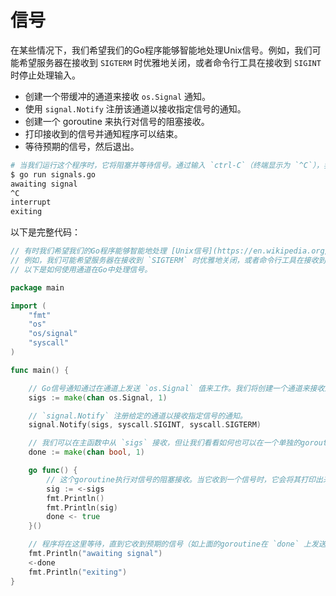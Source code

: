 # 信号

在某些情况下，我们希望我们的Go程序能够智能地处理Unix信号。例如，我们可能希望服务器在接收到 `SIGTERM` 时优雅地关闭，或者命令行工具在接收到 `SIGINT` 时停止处理输入。

- 创建一个带缓冲的通道来接收 `os.Signal` 通知。
- 使用 `signal.Notify` 注册该通道以接收指定信号的通知。
- 创建一个 goroutine 来执行对信号的阻塞接收。
- 打印接收到的信号并通知程序可以结束。
- 等待预期的信号，然后退出。

```sh
# 当我们运行这个程序时，它将阻塞并等待信号。通过输入 `ctrl-C`（终端显示为 `^C`），我们可以发送一个 `SIGINT` 信号，使程序打印 `interrupt` 然后退出。
$ go run signals.go
awaiting signal
^C
interrupt
exiting
```

以下是完整代码：

```go
// 有时我们希望我们的Go程序能够智能地处理 [Unix信号](https://en.wikipedia.org/wiki/Unix_signal)。
// 例如，我们可能希望服务器在接收到 `SIGTERM` 时优雅地关闭，或者命令行工具在接收到 `SIGINT` 时停止处理输入。
// 以下是如何使用通道在Go中处理信号。

package main

import (
	"fmt"
	"os"
	"os/signal"
	"syscall"
)

func main() {

	// Go信号通知通过在通道上发送 `os.Signal` 值来工作。我们将创建一个通道来接收这些通知。请注意，这个通道应该是带缓冲的。
	sigs := make(chan os.Signal, 1)

	// `signal.Notify` 注册给定的通道以接收指定信号的通知。
	signal.Notify(sigs, syscall.SIGINT, syscall.SIGTERM)

	// 我们可以在主函数中从 `sigs` 接收，但让我们看看如何也可以在一个单独的goroutine中完成，以演示更实际的优雅关闭场景。
	done := make(chan bool, 1)

	go func() {
		// 这个goroutine执行对信号的阻塞接收。当它收到一个信号时，它会将其打印出来，然后通知程序可以结束。
		sig := <-sigs
		fmt.Println()
		fmt.Println(sig)
		done <- true
	}()

	// 程序将在这里等待，直到它收到预期的信号（如上面的goroutine在 `done` 上发送一个值所指示的），然后退出。
	fmt.Println("awaiting signal")
	<-done
	fmt.Println("exiting")
}

```
